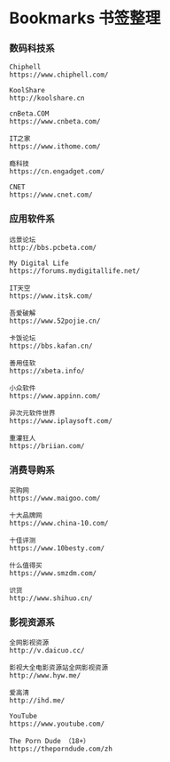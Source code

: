 # Bookmarks 书签整理

### 数码科技系

    Chiphell
    https://www.chiphell.com/
    
    KoolShare
    http://koolshare.cn
    
    cnBeta.COM
    https://www.cnbeta.com/
    
    IT之家
    https://www.ithome.com/
    
    瘾科技
    https://cn.engadget.com/
    
    CNET
    https://www.cnet.com/

### 应用软件系

    远景论坛
    http://bbs.pcbeta.com/
    
    My Digital Life
    https://forums.mydigitallife.net/
    
    IT天空
    https://www.itsk.com/
    
    吾爱破解
    https://www.52pojie.cn/
    
    卡饭论坛
    https://bbs.kafan.cn/
    
    善用佳软
    https://xbeta.info/
    
    小众软件
    https://www.appinn.com/
    
    异次元软件世界
    https://www.iplaysoft.com/
    
    重灌狂人
    https://briian.com/
    
### 消费导购系

    买购网
    https://www.maigoo.com/
    
    十大品牌网
    https://www.china-10.com/
    
    十佳评测
    https://www.10besty.com/
    
    什么值得买
    https://www.smzdm.com/
    
    识货
    http://www.shihuo.cn/
    
### 影视资源系

    全网影视资源
    http://v.daicuo.cc/
    
    影视大全电影资源站全网影视资源
    http://www.hyw.me/
    
    爱高清
    http://ihd.me/
    
    YouTube
    https://www.youtube.com/
    
    The Porn Dude （18+）
    https://theporndude.com/zh
    

